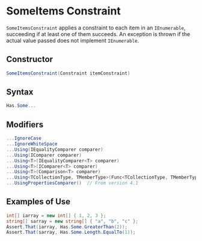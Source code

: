 # SomeItems Constraint

`SomeItemsConstraint` applies a constraint to each item in an `IEnumerable`, succeeding if at least one of them
succeeds. An exception is thrown if the actual value passed does not implement `IEnumerable`.

## Constructor

```csharp
SomeItemsConstraint(Constraint itemConstraint)
```

## Syntax

```csharp
Has.Some...
```

## Modifiers

```csharp
...IgnoreCase
...IgnoreWhiteSpace
...Using(IEqualityComparer comparer)
...Using(IComparer comparer)
...Using<T>(IEqualityComparer<T> comparer)
...Using<T>(IComparer<T> comparer)
...Using<T>(Comparison<T> comparer)
...Using<TCollectionType, TMemberType>(Func<TCollectionType, TMemberType, bool> comparer)
...UsingPropertiesComparer()  // From version 4.1
```

## Examples of Use

```csharp
int[] iarray = new int[] { 1, 2, 3 };
string[] sarray = new string[] { "a", "b", "c" };
Assert.That(iarray, Has.Some.GreaterThan(2));
Assert.That(sarray, Has.Some.Length.EqualTo(1));
```
